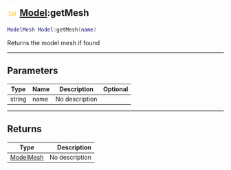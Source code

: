 ## <img src="../../.gitbook/assets/shared.png" width="24" height=24 /> [Model](https://iaswiki.rawr.dev/readme/model):getMesh

```lua
ModelMesh Model:getMesh(name)
```

Returns the model mesh if found

------
## Parameters

| Type   | Name | Description | Optional |
| ------ | ---- | ----------- | -------: |
| string | name | No description |  |


------
## Returns

| Type   | Description |
| ------ | ----------: |
| [ModelMesh](https://iaswiki.rawr.dev/readme/modelmesh) | No description |


